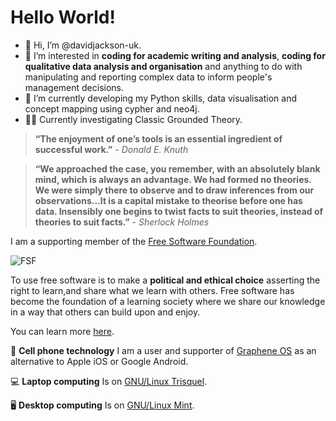 # Hello World!
- 👋 Hi, I’m @davidjackson-uk.
- 👀 I’m interested in **coding for academic writing and analysis**, **coding for qualitative data analysis and organisation** and anything to do with manipulating and reporting complex data to inform people's management decisions.
- 🌱 I’m currently developing my Python skills, data visualisation and concept mapping using cypher and neo4j.
- :male_detective: Currently investigating Classic Grounded Theory.

<!---
davidjackson-uk/davidjackson-uk is a ✨ special ✨ repository because its `README.md` (this file) appears on your GitHub profile.
You can click the Preview link to take a look at your changes.
--->
> **“The enjoyment of one’s tools is an essential ingredient of successful work.”** - *Donald E. Knuth*


> **“We approached the case, you remember, with an absolutely blank mind, which is always an advantage. We had formed no theories. We were simply there to observe and to draw inferences from our observations...It is a capital mistake to theorise before one has data. Insensibly one begins to twist facts to suit theories, instead of theories to suit facts.”** - *Sherlock Holmes* 

I am a supporting member of the [Free Software Foundation](https://www.fsf.org/). 

![FSF](https://static.fsf.org/common/img/logo-new.png)

To use free software is to make a **political and ethical choice** asserting the right to learn,and share what we learn with others. 
Free software has become the foundation of a learning society where we share our knowledge in a way that others can build upon and enjoy.

You can learn more [here](https://www.fsf.org/about/what-is-free-software).

📱 **Cell phone technology**
I am a user and supporter of [Graphene OS](https://grapheneos.org/) as an alternative to Apple iOS or Google Android.

💻 **Laptop computing**
Is on [GNU/Linux Trisquel](https://trisquel.info/).

🖥️ **Desktop computing**
Is on [GNU/Linux Mint](https://linuxmint.com/).







